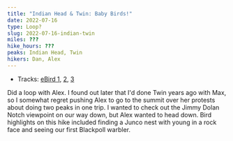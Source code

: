 ```yaml
---
title: "Indian Head & Twin: Baby Birds!"
date: 2022-07-16
type: Loop?
slug: 2022-07-16-indian-twin
miles: ???
hike_hours: ???
peaks: Indian Head, Twin
hikers: Dan, Alex
---
```


- Tracks: [eBird 1](https://ebird.org/atlasny/checklist/S115214851), [2](https://ebird.org/atlasny/checklist/S115215021), [3](https://ebird.org/atlasny/checklist/S115215070)

<!-- excerpt -->

Did a loop with Alex. I found out later that I'd done Twin years ago with Max, so I somewhat regret pushing Alex to go to the summit over her protests about doing two peaks in one trip. I wanted to check out the Jimmy Dolan Notch viewpoint on our way down, but Alex wanted to head down. Bird highlights on this hike included finding a Junco nest with young in a rock face and seeing our first Blackpoll warbler.

<!-- /excerpt -->
